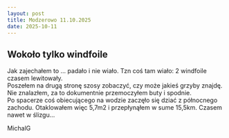 ```yaml
---
layout: post
title: Modzerowo 11.10.2025
date: 2025-10-11
---
```


## Wokoło tylko windfoile  

Jak zajechałem to ... padało i nie wiało. Tzn coś tam wiało: 2 windfoile czasem lewitowały.  
Poszełem na drugą stronę szosy zobaczyć, czy może jakieś grzyby znajdę. Nie znalazłem, 
za to dokumentnie przemoczyłem buty i spodnie.  
Po spacerze coś obiecującego na wodzie zaczęło się dziać z północnego zachodu. 
Otaklowałem więc 5,7m2 i przepłynąłem w sume 15,5km. Czasem nawet w ślizgu...  

MichalG  
